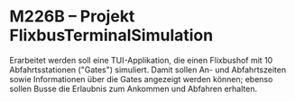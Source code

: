 # M226B – Projekt FlixbusTerminalSimulation

Erarbeitet werden soll eine TUI-Applikation, die einen Flixbushof mit 10 Abfahrtsstationen ("Gates") simuliert. Damit sollen An- und Abfahrtszeiten sowie Informationen über die Gates angezeigt werden können; ebenso sollen Busse die Erlaubnis zum Ankommen und Abfahren erhalten.  
